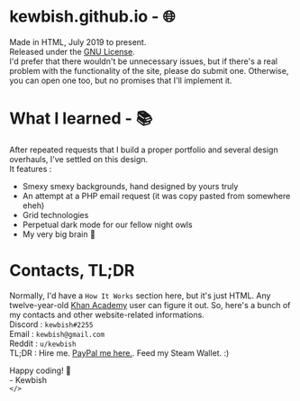 # kewbish.github.io - 🌐
Made in HTML, July 2019 to present.  
Released under the [GNU License](https://www.gnu.org/licenses/gpl-3.0.en.html).  
I'd prefer that there wouldn't be unnecessary issues, but if there's a real problem with the functionality of the site, please do submit one. Otherwise, you can open one too, but no promises that I'll implement it.
# What I learned - 📚
After repeated requests that I build a proper portfolio and several design overhauls, I've settled on this design.  
It features :
- Smexy smexy backgrounds, hand designed by yours truly
- An attempt at a PHP email request (it was copy pasted from somewhere eheh)
- Grid technologies
- Perpetual dark mode for our fellow night owls
- My very big brain 🧠
# Contacts, TL;DR
Normally, I'd have a `How It Works` section here, but it's just HTML. Any twelve-year-old [Khan Academy](https://khanacademy.org) user can figure it out. So, here's a bunch of my contacts and other website-related informations.  
Discord : `kewbish#2255`  
Email : `kewbish@gmail.com`  
Reddit : `u/kewbish`  
TL;DR : Hire me. [PayPal me here.](https://paypal.me/KEWB1SH). Feed my Steam Wallet. :) 

Happy coding! 👋  
\- Kewbish  
`</>`
